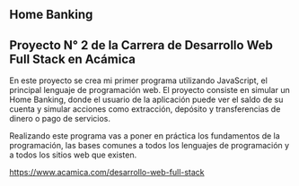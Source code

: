 ## Home Banking
## Proyecto N° 2 de la Carrera de Desarrollo Web Full Stack en Acámica

En este proyecto se crea mi primer programa utilizando JavaScript, el principal lenguaje de programación web. El proyecto consiste en simular un Home Banking, donde el usuario de la aplicación puede ver el saldo de su cuenta y simular acciones como extracción, depósito y transferencias de dinero o pago de servicios.

Realizando este programa vas a poner en práctica los fundamentos de la programación, las bases comunes a todos los lenguajes de programación y a todos los sitios web que existen.

https://www.acamica.com/desarrollo-web-full-stack
